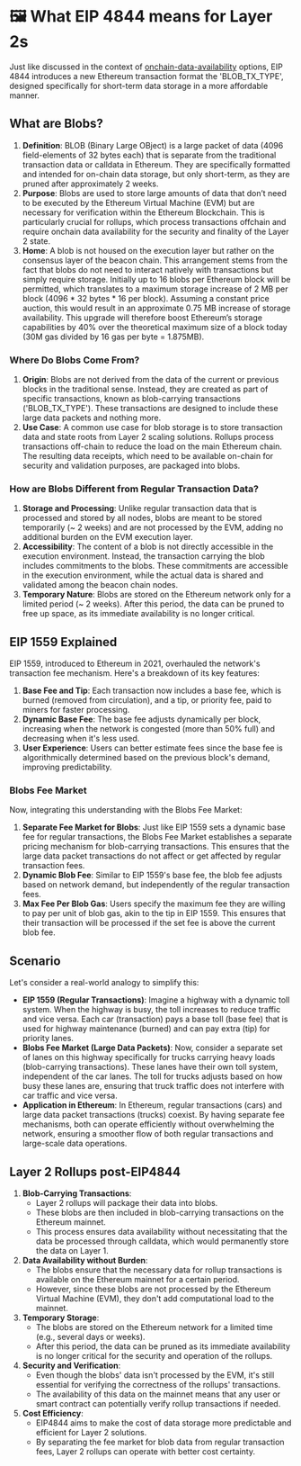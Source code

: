 # 🖼 What EIP 4844 means for Layer 2s

Just like discussed in the context of [onchain-data-availability](../../general-layer-2-knowledge/data-availability/onchain-data-availability/ "mention") options, EIP 4844 introduces a new Ethereum transaction format the 'BLOB\_TX\_TYPE', designed specifically for short-term data storage in a more affordable manner.

## **What are Blobs?**

1. **Definition**: BLOB (Binary Large OBject) is a large packet of data (4096 field-elements of 32 bytes each) that is separate from the traditional transaction data or calldata in Ethereum. They are specifically formatted and intended for on-chain data storage, but only short-term, as they are pruned after approximately 2 weeks.
2. **Purpose**: Blobs are used to store large amounts of data that don’t need to be executed by the Ethereum Virtual Machine (EVM) but are necessary for verification within the Ethereum Blockchain. This is particularly crucial for rollups, which process transactions offchain and require onchain data availability for the security and finality of the Layer 2 state.
3. **Home**: A blob is not housed on the execution layer but rather on the consensus layer of the beacon chain. This arrangement stems from the fact that blobs do not need to interact natively with transactions but simply require storage. Initially up to 16 blobs per Ethereum block will be permitted, which translates to a maximum storage increase of 2 MB per block (4096 \* 32 bytes \* 16 per block). Assuming a constant price auction, this would result in an approximate 0.75 MB increase of storage availability. This upgrade will therefore boost Ethereum’s storage capabilities by 40% over the theoretical maximum size of a block today (30M gas divided by 16 gas per byte = 1.875MB).

### **Where Do Blobs Come From?**

1. **Origin**: Blobs are not derived from the data of the current or previous blocks in the traditional sense. Instead, they are created as part of specific transactions, known as blob-carrying transactions ('BLOB\_TX\_TYPE'). These transactions are designed to include these large data packets and nothing more.
2. **Use Case**: A common use case for blob storage is to store transaction data and state roots from Layer 2 scaling solutions. Rollups process transactions off-chain to reduce the load on the main Ethereum chain. The resulting data receipts, which need to be available on-chain for security and validation purposes, are packaged into blobs.

### **How are Blobs Different from Regular Transaction Data?**

1. **Storage and Processing**: Unlike regular transaction data that is processed and stored by all nodes, blobs are meant to be stored temporarily (\~ 2 weeks) and are not processed by the EVM, adding no additional burden on the EVM execution layer.
2. **Accessibility**: The content of a blob is not directly accessible in the execution environment. Instead, the transaction carrying the blob includes commitments to the blobs. These commitments are accessible in the execution environment, while the actual data is shared and validated among the beacon chain nodes.
3. **Temporary Nature**: Blobs are stored on the Ethereum network only for a limited period (\~ 2 weeks). After this period, the data can be pruned to free up space, as its immediate availability is no longer critical.

## **EIP 1559 Explained**

EIP 1559, introduced to Ethereum in 2021, overhauled the network's transaction fee mechanism. Here's a breakdown of its key features:

1. **Base Fee and Tip**: Each transaction now includes a base fee, which is burned (removed from circulation), and a tip, or priority fee, paid to miners for faster processing.
2. **Dynamic Base Fee**: The base fee adjusts dynamically per block, increasing when the network is congested (more than 50% full) and decreasing when it's less used.
3. **User Experience**: Users can better estimate fees since the base fee is algorithmically determined based on the previous block's demand, improving predictability.

### **Blobs Fee Market**

Now, integrating this understanding with the Blobs Fee Market:

1. **Separate Fee Market for Blobs**: Just like EIP 1559 sets a dynamic base fee for regular transactions, the Blobs Fee Market establishes a separate pricing mechanism for blob-carrying transactions. This ensures that the large data packet transactions do not affect or get affected by regular transaction fees.
2. **Dynamic Blob Fee**: Similar to EIP 1559's base fee, the blob fee adjusts based on network demand, but independently of the regular transaction fees.
3. **Max Fee Per Blob Gas**: Users specify the maximum fee they are willing to pay per unit of blob gas, akin to the tip in EIP 1559. This ensures that their transaction will be processed if the set fee is above the current blob fee.

## **Scenario**

Let's consider a real-world analogy to simplify this:

* **EIP 1559 (Regular Transactions)**: Imagine a highway with a dynamic toll system. When the highway is busy, the toll increases to reduce traffic and vice versa. Each car (transaction) pays a base toll (base fee) that is used for highway maintenance (burned) and can pay extra (tip) for priority lanes.
* **Blobs Fee Market (Large Data Packets)**: Now, consider a separate set of lanes on this highway specifically for trucks carrying heavy loads (blob-carrying transactions). These lanes have their own toll system, independent of the car lanes. The toll for trucks adjusts based on how busy these lanes are, ensuring that truck traffic does not interfere with car traffic and vice versa.
* **Application in Ethereum**: In Ethereum, regular transactions (cars) and large data packet transactions (trucks) coexist. By having separate fee mechanisms, both can operate efficiently without overwhelming the network, ensuring a smoother flow of both regular transactions and large-scale data operations.

## **Layer 2 Rollups post-EIP4844**

1. **Blob-Carrying Transactions**:
   * Layer 2 rollups will package their data into blobs.
   * These blobs are then included in blob-carrying transactions on the Ethereum mainnet.
   * This process ensures data availability without necessitating that the data be processed through calldata, which would permanently store the data on Layer 1.
2. **Data Availability without Burden**:
   * The blobs ensure that the necessary data for rollup transactions is available on the Ethereum mainnet for a certain period.
   * However, since these blobs are not processed by the Ethereum Virtual Machine (EVM), they don't add computational load to the mainnet.
3. **Temporary Storage**:
   * The blobs are stored on the Ethereum network for a limited time (e.g., several days or weeks).
   * After this period, the data can be pruned as its immediate availability is no longer critical for the security and operation of the rollups.
4. **Security and Verification**:
   * Even though the blobs' data isn't processed by the EVM, it's still essential for verifying the correctness of the rollups' transactions.
   * The availability of this data on the mainnet means that any user or smart contract can potentially verify rollup transactions if needed.
5. **Cost Efficiency**:
   * EIP4844 aims to make the cost of data storage more predictable and efficient for Layer 2 solutions.
   * By separating the fee market for blob data from regular transaction fees, Layer 2 rollups can operate with better cost certainty.

